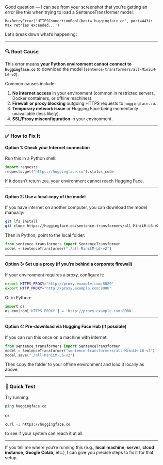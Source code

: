 Good question — I can see from your screenshot that you’re getting an error like this when trying to load a SentenceTransformer model:

```
MaxRetryError('HTTPSConnectionPool(host='huggingface.co', port=443): Max retries exceeded...')
```

Let’s break down what’s happening:

---

### 🔍 **Root Cause**

This error means **your Python environment cannot connect to `huggingface.co`** to download the model (`sentence-transformers/all-MiniLM-L6-v2`).

Common causes include:

1. **No internet access** in your environment (common in restricted servers, Docker containers, or offline machines).
2. **Firewall or proxy blocking** outgoing HTTPS requests to `huggingface.co`.
3. **Temporary network issue** or Hugging Face being momentarily unavailable (less likely).
4. **SSL/Proxy misconfiguration** in your environment.

---

### ✅ **How to Fix It**

#### **Option 1: Check your Internet connection**

Run this in a Python shell:

```python
import requests
requests.get("https://huggingface.co").status_code
```

If it doesn’t return `200`, your environment cannot reach Hugging Face.

---

#### **Option 2: Use a local copy of the model**

If you have internet on another computer, you can download the model manually:

```bash
git lfs install
git clone https://huggingface.co/sentence-transformers/all-MiniLM-L6-v2
```

Then in Python, point to the local folder:

```python
from sentence_transformers import SentenceTransformer
model = SentenceTransformer("./all-MiniLM-L6-v2")
```

---

#### **Option 3: Set up a proxy (if you’re behind a corporate firewall)**

If your environment requires a proxy, configure it:

```bash
export HTTPS_PROXY="http://proxy.example.com:8080"
export HTTP_PROXY="http://proxy.example.com:8080"
```

Or in Python:

```python
import os
os.environ['HTTPS_PROXY'] = 'http://proxy.example.com:8080'
```

---

#### **Option 4: Pre-download via Hugging Face Hub (if possible)**

If you can run this once on a machine with internet:

```python
from sentence_transformers import SentenceTransformer
model = SentenceTransformer("sentence-transformers/all-MiniLM-L6-v2")
model.save("./all-MiniLM-L6-v2")
```

Then copy the folder to your offline environment and load it locally as above.

---

### 🧩 Quick Test

Try running:

```bash
ping huggingface.co
```

or

```bash
curl -I https://huggingface.co
```

to see if your system can reach it at all.

---

If you tell me where you’re running this (e.g., **local machine**, **server**, **cloud instance**, **Google Colab**, etc.), I can give you precise steps to fix it for that setup.
